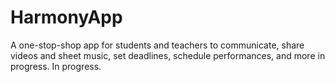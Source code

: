 # HarmonyApp
A one-stop-shop app for students and teachers to communicate, share videos and sheet music, set deadlines, schedule performances, and more in progress. In progress.
